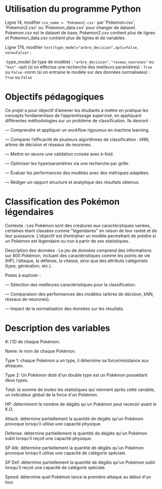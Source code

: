 # Utilisation du programme Python 
Ligne 14, modifier ```csv_name = 'Pokemon2.csv'``` par 'Pokemon.csv', 'Pokemon2.csv' ou 'Pokemon_data.csv' pour changer de dataset. Pokemon.csv est le dataset de base, Pokemon2.csv contient plus de lignes et Pokemon_data.csv contient plus de lignes et de variables.


Ligne 176, modifier ```test(type_model="arbre_decision",opti=False, norm=False)``` :

-type_model (le type de modèle) : ```"arbre_decision"```, ```"reseau_neurones"``` ou ```"knn"```
-opti (si on effectue une recherche des meilleurs paramètres) : ```True``` ou ```False```
-norm (si on entraine le modèle sur des données normalisées) : ```True``` ou ```False```


# Objectifs pédagogiques
Ce projet a pour objectif d’amener les étudiants à mettre en pratique les concepts
fondamentaux de l’apprentissage supervisé, en appliquant différentes méthodologies
sur un problème de classification. Ils devront :

— Comprendre et appliquer un workflow rigoureux en machine learning.

— Comparer l’efficacité de plusieurs algorithmes de classification : kNN, arbres de
décision et réseaux de neurones.

— Mettre en œuvre une validation croisée avec k-fold.

— Optimiser les hyperparamètres via une recherche par grille.

— Évaluer les performances des modèles avec des métriques adaptées.

— Rédiger un rapport structuré et analytique des résultats obtenus.

# Classification des Pokémon légendaires

Contexte : Les Pokémon sont des créatures aux caractéristiques variées, certaines étant
classées comme "légendaires" en raison de leur rareté et de leur puissance. L’objectif est
d’entraîner un modèle permettant de prédire si un Pokémon est légendaire ou non à
partir de ses statistiques.

Description des données : Le jeu de données comprend des informations sur 800
Pokémon, incluant des caractéristiques comme les points de vie (HP), l’attaque, la
défense, la vitesse, ainsi que des attributs catégoriels (type, génération, etc.).

Pistes à explorer :

— Sélection des meilleures caractéristiques pour la classification.

— Comparaison des performances des modèles (arbres de décision, kNN, réseaux de
neurones).

— Impact de la normalisation des données sur les résultats.

# Description des variables

#: l'ID de chaque Pokémon.

Name: le nom de chaque Pokémon.

Type 1: chaque Pokémon a un type, il détermine sa force/résistance aux attaques.

Type 2: Un Pokémon doté d'un double type est un Pokémon possédant deux types.

Total: la somme de toutes les statistiques qui viennent après cette variable, un indicateur global de la force d'un Pokémon.

HP: déterminent le nombre de dégâts qu'un Pokémon peut recevoir avant le K.O.

Attack: détermine partiellement la quantité de dégâts qu'un Pokémon provoque lorsqu'il utilise une capacité physique.

Defense: détermine partiellement la quantité de dégâts qu'un Pokémon subit lorsqu'il reçoit une capacité physique.

SP Atk: détermine partiellement la quantité de dégâts qu'un Pokémon provoque lorsqu'il utilise une capacité de catégorie spéciale.

SP Def: détermine partiellement la quantité de dégâts qu'un Pokémon subit lorsqu'il reçoit une capacité de catégorie spéciale.

Speed: détermine quel Pokémon lance la première attaque au début d'un tour.
